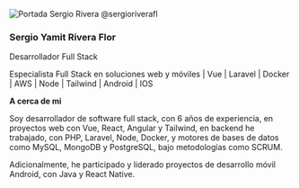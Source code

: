 ![Portada Sergio Rivera @sergioriverafl](https://media.licdn.com/dms/image/C5616AQFTtrKDuEikKw/profile-displaybackgroundimage-shrink_350_1400/0/1655088093498?e=1690416000&v=beta&t=7IXFl7iUuGKfEZLKMhOZcqmOQ9VgsYAKSXKTBchuaGM)


### Sergio Yamit Rivera Flor

Desarrollador Full Stack 

Especialista Full Stack en soluciones web y móviles | Vue | Laravel | Docker | AWS | Node | Tailwind | Android | IOS

**A cerca de mi**


Soy desarrollador de software full stack, con 6 años de experiencia, en proyectos web con Vue, React, Angular y Tailwind, en backend he trabajado, con PHP, Laravel, Node, Docker, y motores de bases de datos como MySQL, MongoDB y PostgreSQL, bajo metodologías como SCRUM.

Adicionalmente, he participado y liderado proyectos de desarrollo móvil Android, con Java y React Native.
